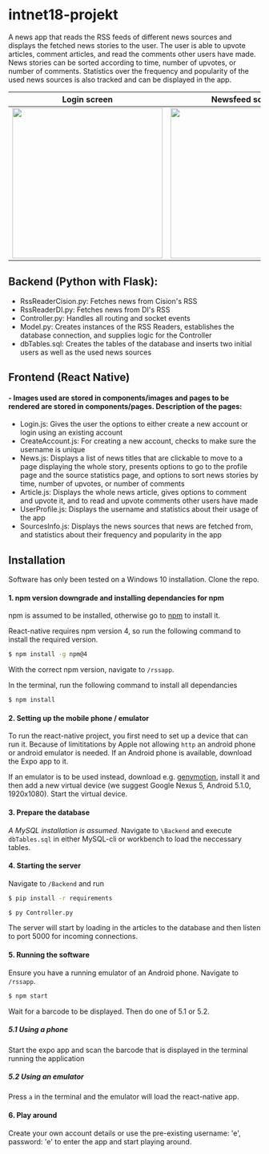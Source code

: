 # intnet18-projekt
A news app that reads the RSS feeds of different news sources and displays the fetched news stories to the user. The user is able to upvote articles, comment articles, and read the comments other users have made. News stories can be sorted according to time, number of upvotes, or number of comments. Statistics over the frequency and popularity of the used news sources is also tracked and can be displayed in the app.

| Login screen  | Newsfeed screen | Article Screen |
| ------------- | ------------- | -------------- |
| <img src="https://gits-15.sys.kth.se/intnet18/emilmar-project/blob/master/ProjectScreenshots/Login.PNG" width="300"> | <img src="https://gits-15.sys.kth.se/intnet18/emilmar-project/blob/master/ProjectScreenshots/Newsfeed.PNG" width="300">  | <img src="https://gits-15.sys.kth.se/intnet18/emilmar-project/blob/master/ProjectScreenshots/Article.PNG" width="300">|


## Backend (Python with Flask):
  - RssReaderCision.py: Fetches news from Cision's RSS
  - RssReaderDI.py: Fetches news from DI's RSS
  - Controller.py: Handles all routing and socket events
  - Model.py: Creates instances of the RSS Readers, establishes the database connection, and supplies logic for the Controller
  - dbTables.sql: Creates the tables of the database and inserts two initial users as well as the used news sources


## Frontend (React Native) 
#### - Images used are stored in components/images and pages to be rendered are stored in components/pages. Description of the pages:
  - Login.js: Gives the user the options to either create a new account or login using an existing account
  - CreateAccount.js: For creating a new account, checks to make sure the username is unique
  - News.js: Displays a list of news titles that are clickable to move to a page displaying the whole story, presents options to go to the profile page and the source statistics page, and options to sort news stories by time, number of upvotes, or number of comments
  - Article.js: Displays the whole news article, gives options to comment and upvote it, and to read and upvote comments other users have made
  - UserProfile.js: Displays the username and statistics about their usage of the app
  - SourcesInfo.js: Displays the news sources that news are fetched from, and statistics about their frequency and popularity in the app

## Installation

Software has only been tested on a Windows 10 installation. Clone the repo.

#### 1. npm version downgrade and installing dependancies for npm

npm is assumed to be installed, otherwise go to [npm](https://www.npmjs.com/get-npm) to install it.

React-native requires npm version 4, so run the following command to install the required version.

```bash
$ npm install -g npm@4
```

With the correct npm version, navigate to `/rssapp`.

In the terminal, run the following command to install all dependancies

```bash
$ npm install
```


#### 2. Setting up the mobile phone / emulator

To run the react-native project, you first need to set up a device that can run it. Because of limititations by Apple not allowing `http` an android phone or android emulator is needed. If an Android phone is available, download the Expo app to it.

If an emulator is to be used instead, download e.g. [genymotion](https://www.genymotion.com/fun-zone/), install it and then add a new virtual device (we suggest Google Nexus 5, Android 5.1.0, 1920x1080). Start the virtual device.

#### 3. Prepare the database

*A MySQL installation is assumed*. Navigate to `\Backend` and execute `dbTables.sql` in either MySQL-cli or workbench to load the neccessary tables. 

#### 4. Starting the server

Navigate to `/Backend` and run

```bash
$ pip install -r requirements
```

```bash
$ py Controller.py
```

The server will start by loading in the articles to the database and then listen to port 5000 for incoming connections.

#### 5. Running the software

Ensure you have a running emulator of an Android phone. Navigate to `/rssapp`.

```bash
$ npm start
```

Wait for a barcode to be displayed. Then do one of 5.1 or 5.2.

##### 5.1 Using a phone

Start the expo app and scan the barcode that is displayed in the terminal running the application

##### 5.2 Using an emulator

Press `a` in the terminal and the emulator will load the react-native app.

#### 6. Play around

Create your own account details or use the pre-existing username: 'e', password: 'e' to enter the app and start playing around.
